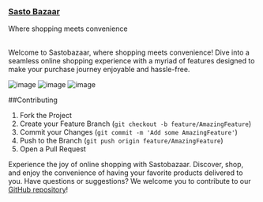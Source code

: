 <br/>
<p>
  <a href="https://sastobazaar.netlify.app">
    <h3>Sasto Bazaar</h3>
  </a>
  <p>
    Where shopping meets convenience
    <br/>
    <br/>
  </p>
</p>

Welcome to Sastobazaar, where shopping meets convenience! Dive into a seamless online shopping experience with a myriad of features designed to make your purchase journey enjoyable and hassle-free.

![image](https://github.com/KriteshTimsina/sastobazaar-ecommerce/assets/103115789/86ca6f73-be26-4bdb-8f21-813afc901952)
![image](https://github.com/KriteshTimsina/sastobazaar-ecommerce/assets/103115789/e4e9a3a1-e10b-40bb-bd5b-76f8a997beb7)
![image](https://github.com/KriteshTimsina/sastobazaar-ecommerce/assets/103115789/01f726cf-1941-48de-89d5-ed13aca0f5b3)


##Contributing

1. Fork the Project
2. Create your Feature Branch (`git checkout -b feature/AmazingFeature`)
3. Commit your Changes (`git commit -m 'Add some AmazingFeature'`)
4. Push to the Branch (`git push origin feature/AmazingFeature`)
5. Open a Pull Request

Experience the joy of online shopping with Sastobazaar. Discover, shop, and enjoy the convenience of having your favorite products delivered to you. Have questions or suggestions? We welcome you to contribute to our [GitHub repository](https://github.com/kriteshTimsina/sastobazaar-ecommerce)!
